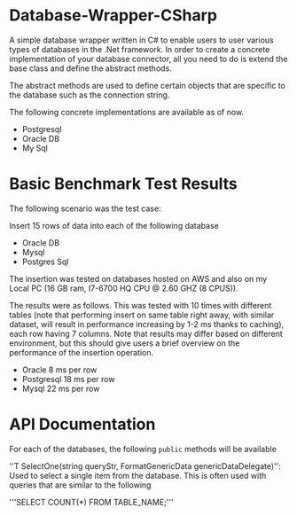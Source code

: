 # Database-Wrapper-CSharp
A simple database wrapper written in C# to enable users to user various types of databases in the .Net framework. In order to create a concrete implementation of your database connector, all you need to do is extend the base class and define the abstract methods. 

The abstract methods are used to define certain objects that are specific to the database such as the connection string. 

The following concrete implementations are available as of now.

* Postgresql
* Oracle DB
* My Sql

# Basic Benchmark Test Results

The following scenario was the test case: 

Insert 15 rows of data into each of the following database 
- Oracle DB
- Mysql 
- Postgres Sql

The insertion was tested on databases hosted on AWS and also on my Local PC (16 GB ram, I7-6700 HQ CPU @ 2.60 GHZ (8 CPUS)).

The results were as follows. This was tested with 10 times with different tables (note that performing insert on same table right away, with similar dataset, will result in performance increasing by 1-2 ms thanks to caching), each row having 7 columns. Note that results may differ based on different environment, but this should give users a brief overview on the performance of the insertion operation.

- Oracle 8 ms per row 
- Postgresql 18 ms per row
- Mysql 22 ms per row

# API Documentation 

For each of the databases, the following <code>public</code> methods will be available

''T SelectOne(string queryStr, FormatGenericData<T> genericDataDelegate)'': Used to select a single item from the database. This is often used with queries that are similar to the following

'''SELECT COUNT(*) FROM TABLE_NAME;'''
